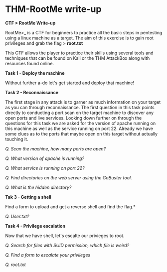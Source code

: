# THM-RootMe write-up
**CTF > RootMe Write-up**


RootMe>_ is a CTF for beginners to practice all the basic steps in pentesting using a linux machine as a target. The aim of this exercise is to gain root privileges and grab the flag > **root.txt** 

This CTF allows the player to practice their skills using several tools and techniques that can be found on Kali or the THM AttackBox along with resources found online. 

**Task 1 - Deploy the machine**

  Without further a-do let's get started and deploy that machine!
  
  

**Task 2 - Reconnaissance**

The first stage in any attack is to garner as much information on your target as you can through reconnaissance. The first question in this task points directly to conducting a port scan on the target machine to discover any open ports and live services. Looking down further on through the questions for this task we are asked for the version of apache running on this machine as well as the service running on port 22.  Already we have some clues as to the ports that maybe open on this target without actually touching it.  

  *Q. Scan the machine, how many ports are open?*


 

  *Q. What version of apache is running?*
  
  
  
  

  *Q. What service is running on port 22?*
  
  
  

  *Q. Find directories on the web server using the GoBuster tool.* 
  
  
  

  *Q. What is the hidden directory?*




**Tak 3 - Getting a shell**

  Find a form to upload and get a reverse shell and find the flag.*

  *Q. User.txt?*

**Task 4 - Privilege escalation**

  Now that we have shell, let's escalte our privieges to root.

  *Q. Search for files with SUID permission, which file is weird?*

  *Q. Find a form to escalate your privileges*

  *Q. root.txt*

